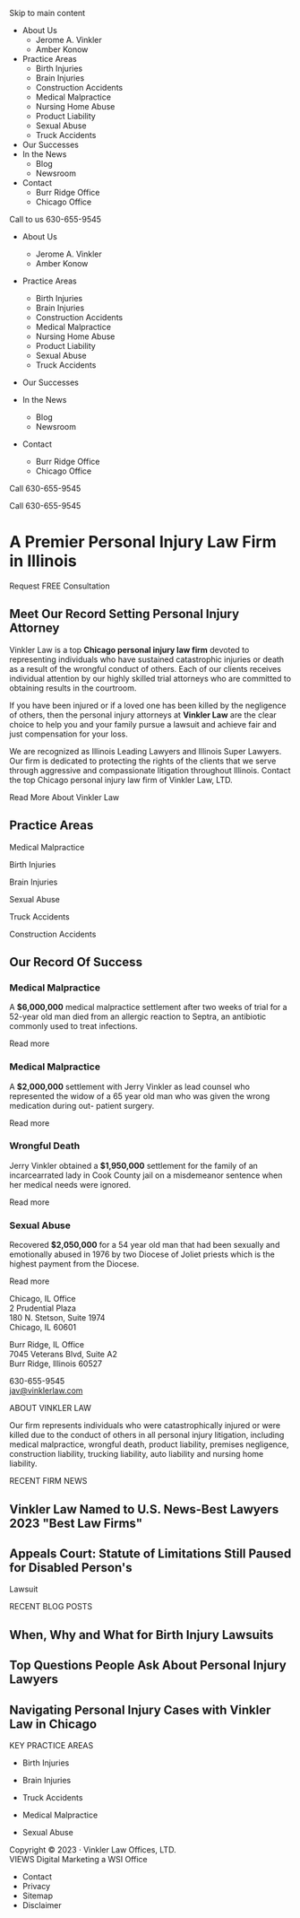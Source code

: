 Skip to main content

  * About Us 
    * Jerome A. Vinkler
    * Amber Konow
  * Practice Areas 
    * Birth Injuries
    * Brain Injuries
    * Construction Accidents
    * Medical Malpractice
    * Nursing Home Abuse
    * Product Liability
    * Sexual Abuse
    * Truck Accidents
  * Our Successes
  * In the News 
    * Blog
    * Newsroom
  * Contact 
    * Burr Ridge Office
    * Chicago Office

Call to us 630-655-9545

  

  * About Us

    * Jerome A. Vinkler
    * Amber Konow

  * Practice Areas

    * Birth Injuries
    * Brain Injuries
    * Construction Accidents
    * Medical Malpractice
    * Nursing Home Abuse
    * Product Liability
    * Sexual Abuse
    * Truck Accidents

  * Our Successes
  * In the News

    * Blog
    * Newsroom

  * Contact

    * Burr Ridge Office
    * Chicago Office

Call 630-655-9545

Call 630-655-9545

#  A Premier Personal Injury  Law Firm in Illinois

Request FREE Consultation

##  Meet Our Record Setting Personal Injury Attorney

Vinkler Law is a top **Chicago personal injury law firm** devoted to
representing individuals who have sustained catastrophic injuries or death as
a result of the wrongful conduct of others. Each of our clients receives
individual attention by our highly skilled trial attorneys who are committed
to obtaining results in the courtroom.

If you have been injured or if a loved one has been killed by the negligence
of others, then the personal injury attorneys at **Vinkler Law** are the clear
choice to help you and your family pursue a lawsuit and achieve fair and just
compensation for your loss.

We are recognized as Illinois Leading Lawyers and Illinois Super Lawyers. Our
firm is dedicated to protecting the rights of the clients that we serve
through aggressive and compassionate litigation throughout Illinois. Contact
the top Chicago personal injury law firm of Vinkler Law, LTD.

Read More About Vinkler Law

##  Practice Areas

Medical Malpractice

Birth Injuries

Brain Injuries

Sexual Abuse

Truck Accidents

Construction Accidents

##  Our Record Of Success

###  Medical Malpractice

A **$6,000,000** medical malpractice settlement after two weeks of trial for a
52-year old man died from an allergic reaction to Septra, an antibiotic
commonly used to treat infections.

Read more

###  Medical Malpractice

A **$2,000,000** settlement with Jerry Vinkler as lead counsel who represented
the widow of a 65 year old man who was given the wrong medication during out-
patient surgery.

Read more

###  Wrongful Death

Jerry Vinkler obtained a **$1,950,000** settlement for the family of an
incarcearrated lady in Cook County jail on a misdemeanor sentence when her
medical needs were ignored.

Read more

###  Sexual Abuse

Recovered **$2,050,000** for a 54 year old man that had been sexually and
emotionally abused in 1976 by two Diocese of Joliet priests which is the
highest payment from the Diocese.

Read more

Chicago, IL Office  
2 Prudential Plaza  
180 N. Stetson, Suite 1974  
Chicago, IL 60601

Burr Ridge, IL Office  
7045 Veterans Blvd, Suite A2  
Burr Ridge, Illinois 60527

630-655-9545  
jav@vinklerlaw.com

ABOUT VINKLER LAW

Our firm represents individuals who were catastrophically injured or were
killed due to the conduct of others in all personal injury litigation,
including medical malpractice, wrongful death, product liability, premises
negligence, construction liability, trucking liability, auto liability and
nursing home liability.

RECENT FIRM NEWS

## Vinkler Law Named to U.S. News-Best Lawyers 2023 "Best Law Firms"

## Appeals Court: Statute of Limitations Still Paused for Disabled Person's
Lawsuit

RECENT BLOG POSTS

## When, Why and What for Birth Injury Lawsuits

## Top Questions People Ask About Personal Injury Lawyers

## Navigating Personal Injury Cases with Vinkler Law in Chicago

KEY PRACTICE AREAS

  * Birth Injuries

  * Brain Injuries

  * Truck Accidents

  * Medical Malpractice

  * Sexual Abuse

Copyright © 2023 · Vinkler Law Offices, LTD.  
VIEWS Digital Marketing a WSI Office

  * Contact
  * Privacy
  * Sitemap
  * Disclaimer

